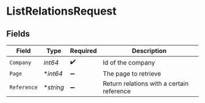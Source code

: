 # ListRelationsRequest


## Fields

| Field                                     | Type                                      | Required                                  | Description                               |
| ----------------------------------------- | ----------------------------------------- | ----------------------------------------- | ----------------------------------------- |
| `Company`                                 | *int64*                                   | :heavy_check_mark:                        | Id of the company                         |
| `Page`                                    | **int64*                                  | :heavy_minus_sign:                        | The page to retrieve                      |
| `Reference`                               | **string*                                 | :heavy_minus_sign:                        | Return relations with a certain reference |
